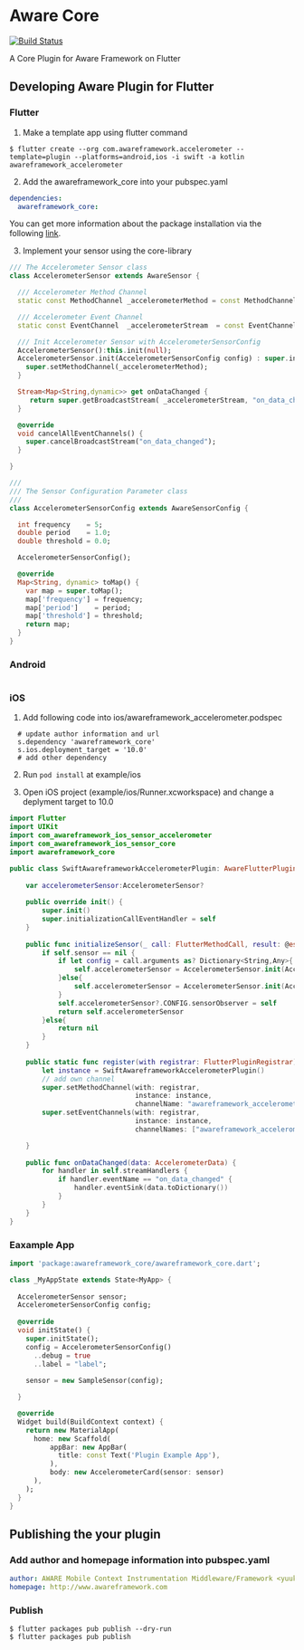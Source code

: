 # Aware Core

[![Build Status](https://travis-ci.com/awareframework/awareframework_core.svg?branch=master)](https://travis-ci.com/awareframework/awareframework_core)

A Core Plugin for Aware Framework on Flutter

## Developing Aware Plugin for Flutter

### Flutter

1. Make a template app using flutter command
```console
$ flutter create --org com.awareframework.accelerometer --template=plugin --platforms=android,ios -i swift -a kotlin awareframework_accelerometer
```

2. Add the awareframework_core into your pubspec.yaml
```yaml
dependencies:
  awareframework_core:
```
You can get more information about the package installation via the following [link](https://flutter.io/docs/development/packages-and-plugins/using-packages).

3. Implement your sensor using the core-library
```dart
/// The Accelerometer Sensor class
class AccelerometerSensor extends AwareSensor {

  /// Accelerometer Method Channel
  static const MethodChannel _accelerometerMethod = const MethodChannel('awareframework_accelerometer/method');

  /// Accelerometer Event Channel
  static const EventChannel  _accelerometerStream  = const EventChannel('awareframework_accelerometer/event');

  /// Init Accelerometer Sensor with AccelerometerSensorConfig
  AccelerometerSensor():this.init(null);
  AccelerometerSensor.init(AccelerometerSensorConfig config) : super.init(config){
    super.setMethodChannel(_accelerometerMethod);
  }

  Stream<Map<String,dynamic>> get onDataChanged {
     return super.getBroadcastStream( _accelerometerStream, "on_data_changed").map((dynamic event) => Map<String,dynamic>.from(event));
  }

  @override
  void cancelAllEventChannels() {
    super.cancelBroadcastStream("on_data_changed");
  }

}

///
/// The Sensor Configuration Parameter class
///
class AccelerometerSensorConfig extends AwareSensorConfig {

  int frequency    = 5;
  double period    = 1.0;
  double threshold = 0.0;

  AccelerometerSensorConfig();

  @override
  Map<String, dynamic> toMap() {
    var map = super.toMap();
    map['frequency'] = frequency;
    map['period']    = period;
    map['threshold'] = threshold;
    return map;
  }
}

```

### Android
```kotlin

```

### iOS

1. Add following code into ios/awareframework_accelerometer.podspec
```console
  # update author information and url
  s.dependency 'awareframework_core'
  s.ios.deployment_target = '10.0'
  # add other dependency
```
2. Run `pod install` at example/ios  

3. Open iOS project (example/ios/Runner.xcworkspace) and change a deplyment target to 10.0
```swift
import Flutter
import UIKit
import com_awareframework_ios_sensor_accelerometer
import com_awareframework_ios_sensor_core
import awareframework_core

public class SwiftAwareframeworkAccelerometerPlugin: AwareFlutterPluginCore, FlutterPlugin, AwareFlutterPluginSensorInitializationHandler, AccelerometerObserver{
        
    var accelerometerSensor:AccelerometerSensor?
    
    public override init() {
        super.init()
        super.initializationCallEventHandler = self
    }
    
    public func initializeSensor(_ call: FlutterMethodCall, result: @escaping FlutterResult) -> AwareSensor? {
        if self.sensor == nil {
            if let config = call.arguments as? Dictionary<String,Any>{
                self.accelerometerSensor = AccelerometerSensor.init(AccelerometerSensor.Config(config))
            }else{
                self.accelerometerSensor = AccelerometerSensor.init(AccelerometerSensor.Config())
            }
            self.accelerometerSensor?.CONFIG.sensorObserver = self
            return self.accelerometerSensor
        }else{
            return nil
        }
    }
    
    public static func register(with registrar: FlutterPluginRegistrar) {
        let instance = SwiftAwareframeworkAccelerometerPlugin()
        // add own channel
        super.setMethodChannel(with: registrar,
                               instance: instance,
                               channelName: "awareframework_accelerometer/method");
        super.setEventChannels(with: registrar,
                               instance: instance,
                               channelNames: ["awareframework_accelerometer/event"]);

    }
    
    public func onDataChanged(data: AccelerometerData) {
        for handler in self.streamHandlers {
            if handler.eventName == "on_data_changed" {
                handler.eventSink(data.toDictionary())
            }
        }
    }
}

```

### Eaxample App
```dart
import 'package:awareframework_core/awareframework_core.dart';

class _MyAppState extends State<MyApp> {
  
  AccelerometerSensor sensor;
  AccelerometerSensorConfig config;
    
  @override
  void initState() {
    super.initState();
    config = AccelerometerSensorConfig()
      ..debug = true
      ..label = "label";
    
    sensor = new SampleSensor(config);

  }

  @override
  Widget build(BuildContext context) {
    return new MaterialApp(
      home: new Scaffold(
          appBar: new AppBar(
            title: const Text('Plugin Example App'),
          ),
          body: new AccelerometerCard(sensor: sensor)
      ),
    );
  }
}

```

## Publishing the your plugin
### Add author and homepage information into pubspec.yaml
```yaml
author: AWARE Mobile Context Instrumentation Middleware/Framework <yuukin@iis.u-tokyo.ac.jp>
homepage: http://www.awareframework.com
```

### Publish
```console
$ flutter packages pub publish --dry-run
$ flutter packages pub publish
```

